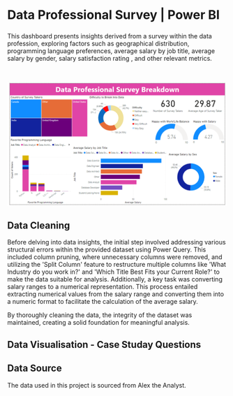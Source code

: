# Data Professional Survey | Power BI

###

This dashboard presents insights derived from a survey within the data profession, exploring factors such as geographical distribution, programming language preferences, average salary by job title, average salary by gender, salary satisfaction rating , and other relevant metrics.

<br>

![image](https://github.com/TendaiPhikiso/Data-Professional-Survey-PowerBI/blob/main/PowerBI-Dashboard.png)

###

## Data Cleaning 
Before delving into data insights, the initial step involved addressing various structural errors within the provided dataset using Power Query. This included column pruning, where unnecessary columns were removed, and utilizing the 'Split Column' feature to restructure multiple columns like 'What Industry do you work in?' and 'Which Title Best Fits your Current Role?' to make the data suitable for analysis. Additionally, a key task was converting salary ranges to a numerical representation. This process entailed extracting numerical values from the salary range and converting them into a numeric format to facilitate the calculation of the average salary.

By thoroughly cleaning the data, the integrity of the dataset was maintained, creating a solid foundation for meaningful analysis.

## Data Visualisation - Case Studay Questions


## Data Source
The data used in this project is sourced from Alex the Analyst. 
